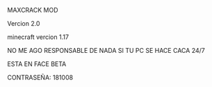 
MAXCRACK MOD

Vercion 2.0

minecraft vercion 1.17

NO ME AGO RESPONSABLE DE NADA SI TU PC SE HACE CACA 24/7

ESTA EN FACE BETA

CONTRASEÑA: 181008
